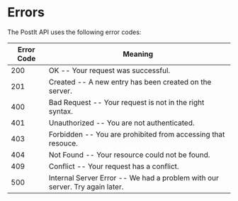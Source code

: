 # Errors


The PostIt API uses the following error codes:


Error Code | Meaning
---------- | -------
200 |	OK -- Your request was successful.
201	| Created -- A new entry has been created on the server.
400	| Bad Request -- Your request is not in the right syntax.
401	| Unauthorized -- You are not authenticated.
403	| Forbidden -- You are prohibited from accessing that resouce.
404	| Not Found -- Your resource could not be found.
409	| Conflict -- Your request has a conflict.
500	| Internal Server Error -- We had a problem with our server. Try again later.
